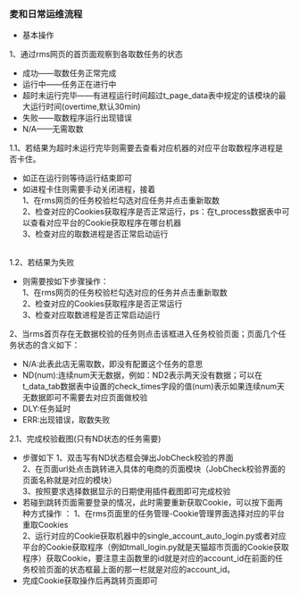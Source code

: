 <h3>麦和日常运维流程</h3>

- 基本操作

1、通过rms网页的首页面观察到各取数任务的状态

- 成功——取数任务正常完成
- 运行中——任务正在进行中
- 超时未运行完毕——有进程运行时间超过t_page_data表中规定的该模块的最大运行时间(overtime,默认30min)
- 失败——取数程序运行出现错误
- N/A——无需取数

1.1、若结果为超时未运行完毕则需要去查看对应机器的对应平台取数程序进程是否卡住。
- 如正在运行则等待运行结束即可
- 如进程卡住则需要手动关闭进程，接着<br>
1、在rms网页的任务校验栏勾选对应任务并点击重新取数<br>
2、检查对应的Cookies获取程序是否正常运行，ps：在t_process数据表中可以查看对应平台的Cookie获取程序在哪台机器<br>
3、检查对应的取数进程是否正常启动运行<br><br>

1.2、若结果为失败
- 则需要按如下步骤操作：<br>
1、在rms网页的任务校验栏勾选对应的任务并点击重新取数<br>
2、检查对应的Cookies获取程序是否正常运行<br>
3、检查对应取数进程是否正常启动运行<br>

2、当rms首页存在无数据校验的任务则点击该框进入任务校验页面；页面几个任务状态的含义如下：
- N/A:此表此店无需取数，即没有配置这个任务的意思
- ND(num):连续num天无数据，例如：ND2表示两天没有数据；可以在t_data_tab数据表中设置的check_times字段的值(num)表示如果连续num天无数据即可不需要去对应页面做校验
- DLY:任务延时
- ERR:出现错误，取数失败

2.1、完成校验截图(只有ND状态的任务需要)
- 步骤如下
1、双击写有ND状态框会弹出JobCheck校验的界面<br>
2、在页面url处点击跳转进入具体的电商的页面模块（JobCheck校验界面的页面名称就是对应的模块）<br>
3、按照要求选择数据显示的日期使用插件截图即可完成校验<br>
- 若碰到跳转页面需要登录的情况，此时需要重新获取Cookie，可以按下面两种方式操作 ：
1、在rms页面里的任务管理-Cookie管理界面选择对应的平台重取Cookies<br>
2、运行对应的Cookie获取机器中的single_account_auto_login.py或者对应平台的Cookie获取程序（例如tmall_login.py就是天猫超市页面的Cookie获取程序）获取Cookie，要注意主函数里的id就是对应的account_id在前面的任务校验页面的状态框最上面的那一栏就是对应的account_id。<br>
- 完成Cookie获取操作后再跳转页面即可